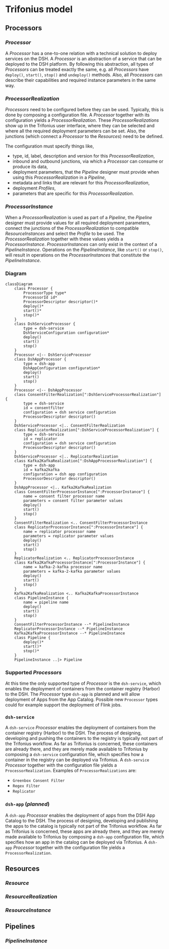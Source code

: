 # Trifonius model

## Processors

### _Processor_

A _Processor_ has a one-to-one relation with a technical solution to deploy services on the DSH.
A _Processor_ is an abstraction of a service that can be deployed to the DSH platform.
By following this abstraction, all types of _Processors_ can be treated exactly the same,
e.g. all _Processors_ have `deploy()`, `start()`, `stop()` and `undeploy()` methods.
Also, all _Processors_ can describe their capabilities and required instance parameters
in the same way.

### _ProcessorRealization_

_Processors_ need to be configured before they can be used.
Typically, this is done by composing a configuration file.
A _Processor_ together with its configuration yields a _ProcessorRealization_.
These _ProcessorRealizations_ show up in the Trifonius user interface,
where they can be selected and where all the required deployment parameters can be set.
Also, the junctions (which connect a _Processor_ to the _Resources_) need to be defined.

The configuration must specify things like,

* type, id, label, description and version for this _ProcessorRealization_,
* inbound and outbound junctions, via which a _Processor_ can consume or produce its data,
* deployment parameters, that the _Pipeline_ designer must provide when using this
  _ProcessorRealization_ in a _Pipeline_,
* metadata and links that are relevant for this _ProcessorRealization_,
* deployment _Profiles_,
* parameters that are specific for this _ProcessorRealization_.

### _ProcessorInstance_

When a _ProcessorRealization_ is used as part of a _Pipeline_,
the _Pipeline_ designer must provide values for all required deployment parameters,
connect the junctions of the _ProcessorRealization_ to compatible _ResourceInstances_
and select the _Profile_ to be used.
The _ProcessorRealization_ together with these values yields a _ProcessorInstance_.
_ProcessorInstances_ can only exist in the context of a _PipelineInstance_.
Operations on the _PipelineInstance_, like `start()` or `stop()`,
will result in operations on the _ProcessorInstances_ that constitute the _PipelineInstance_.

### Diagram

```mermaid
classDiagram
    class Processor {
        ProcessorType type*
        ProcessorId id*
        ProcessorDescriptor descriptor()*
        deploy()*
        start()*
        stop()*
    }
    class DshServiceProcessor {
        type = dsh-service
        DshServiceConfiguration configuration*
        deploy()
        start()
        stop()
    }
    Processor <|-- DshServiceProcessor
    class DshAppProcessor {
        type = dsh-app
        DshAppConfiguration configuration*
        deploy()
        start()
        stop()
    }
    Processor <|-- DshAppProcessor
    class ConsentFilterRealization[":DshServiceProcessorRealization"] {
        type = dsh-service
        id = consentfilter
        configuration = dsh service configuration
        ProcessorDescriptor descriptor()
    }
    DshServiceProcessor <|.. ConsentFilterRealization
    class ReplicatorRealization[":DshServiceProcessorRealization"] {
        type = dsh-service
        id = replicator
        configuration = dsh service configuration
        ProcessorDescriptor descriptor()
    }
    DshServiceProcessor <|.. ReplicatorRealization
    class Kafka2KafkaRealization[":DshAppProcessorRealization"] {
        type = dsh-app
        id = kafka2kafka
        configuration = dsh app configuration
        ProcessorDescriptor descriptor()
    }
    DshAppProcessor <|.. Kafka2KafkaRealization
    class ConsentFilterProcessorInstance[":ProcessorInstance"] {
        name = consent filter processor name
        parameters = consent filter parameter values
        deploy()
        start()
        stop()
    }
    ConsentFilterRealization <.. ConsentFilterProcessorInstance
    class ReplicatorProcessorInstance[":ProcessorInstance"] {
        name = replicator processor name
        parameters = replicator parameter values
        deploy()
        start()
        stop()
    }
    ReplicatorRealization <.. ReplicatorProcessorInstance
    class Kafka2KafkaProcessorInstance[":ProcessorInstance"] {
        name = kafka-2-kafka processor name
        parameters = kafka-2-kafka parameter values
        deploy()
        start()
        stop()
    }
    Kafka2KafkaRealization <.. Kafka2KafkaProcessorInstance
    class PipelineInstance {
        name = pipeline name
        deploy()
        start()
        stop()
    }
    ConsentFilterProcessorInstance --* PipelineInstance
    ReplicatorProcessorInstance --* PipelineInstance
    Kafka2KafkaProcessorInstance --* PipelineInstance
    class Pipeline {
        deploy()*
        start()*
        stop()*
    }
    PipelineInstance ..|> Pipeline
```

### Supported _Processors_

At this time the only supported type of _Processor_ is the `dsh-service`,
which enables the deployment of containers from the container registry (Harbor) to the DSH.
The _Processor_ type `dsh-app` is planned and will allow deployment of Apps
from the App Catalog. Possible new `Processor` types could for example support
the deployment of Flink jobs.

### `dsh-service`

A `dsh-service` _Processor_ enables the deployment of containers from the container registry
(Harbor) to the DSH.
The process of designing, developing and pushing the containers to the registry
is typically not part of the Trifonius workflow.
As far as Trifonius is concerned, these containers are already there,
and they are merely made available to Trifonius by composing a `dsh-service`
configuration file, which specifies how a container in the registry
can be deployed via Trifonius.
A `dsh-service` _Processor_ together with the configuration file yields a `ProcessorRealization`.
Examples of `ProcessorRealizations` are:

* `Greenbox Consent Filter`
* `Regex Filter`
* `Replicator`

### `dsh-app` (_planned_)

A `dsh-app` _Processor_ enables the deployment of apps from the DSH App Catalog to the DSH.
The process of designing, developing and publishing the apps to the catalog
is typically not part of the Trifonius workflow.
As far as Trifonius is concerned, these apps are already there,
and they are merely made available to Trifonius by composing a `dsh-app`
configuration file, which specifies how an app in the catalog can be deployed via Trifonius.
A `dsh-app` _Processor_ together with the configuration file yields a `ProcessorRealization`.

## Resources

### _Resource_

### _ResourceRealization_

### _ResourceInstance_

## Pipelines

### _PipelineInstance_


